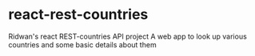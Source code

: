# react-rest-countries
Ridwan's react REST-countries API project
A web app to look up various countries and some basic details about them

